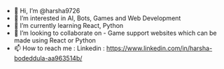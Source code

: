 - 👋 Hi, I’m @harsha9726
- 👀 I’m interested in AI, Bots, Games and Web Development
- 🌱 I’m currently learning React, Python
- 💞️ I’m looking to collaborate on - Game support websites which can be made using React or Python
- 📫 How to reach me : 
          Linkedin : https://www.linkedin.com/in/harsha-bodeddula-aa963514b/

<!---
harsha9726/harsha9726 is a ✨ special ✨ repository because its `README.md` (this file) appears on your GitHub profile.
You can click the Preview link to take a look at your changes.
--->
